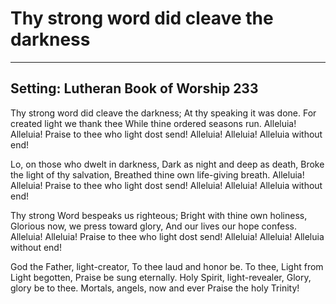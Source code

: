 # Thy strong word did cleave the darkness

***

## Setting: Lutheran Book of Worship 233

Thy strong word did cleave the darkness;
At thy speaking it was done.
For created light we thank thee
While thine ordered seasons run.
Alleluia! Alleluia! Praise to thee who light dost send!
Alleluia! Alleluia! Alleluia without end!
 
Lo, on those who dwelt in darkness,
Dark as night and deep as death,
Broke the light of thy salvation,
Breathed thine own life-giving breath.
Alleluia! Alleluia! Praise to thee who light dost send!
Alleluia! Alleluia! Alleluia without end!
 
Thy strong Word bespeaks us righteous;
Bright with thine own holiness,
Glorious now, we press toward glory,
And our lives our hope confess.
Alleluia! Alleluia! Praise to thee who light dost send!
Alleluia! Alleluia! Alleluia without end!

God the Father, light-creator,
To thee laud and honor be.
To thee, Light from Light begotten,
Praise be sung eternally.
Holy Spirit, light-revealer, Glory, glory be to thee.
Mortals, angels, now and ever Praise the holy Trinity!
